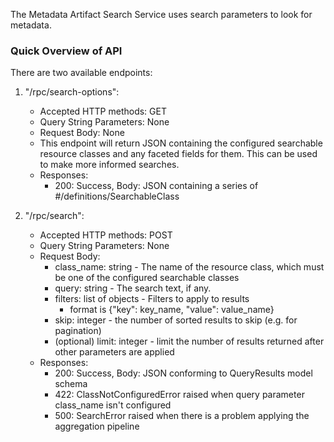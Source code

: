 The Metadata Artifact Search Service uses search parameters to look for metadata.

### Quick Overview of API
There are two available endpoints:
1. "/rpc/search-options":
   - Accepted HTTP methods: GET
   - Query String Parameters: None
   - Request Body: None
   - This endpoint will return JSON containing the configured searchable resource classes and any faceted fields for them. This can be used to make more informed searches.
   - Responses:
     - 200: Success, Body: JSON containing a series of #/definitions/SearchableClass

2. "/rpc/search":
   - Accepted HTTP methods: POST
   - Query String Parameters: None
   - Request Body:
     - class_name: string - The name of the resource class, which must be one of the configured searchable classes
     - query: string - The search text, if any.
     - filters: list of objects - Filters to apply to results
       - format is {"key": key_name, "value": value_name}
     - skip: integer - the number of sorted results to skip (e.g. for pagination)
     - (optional) limit: integer - limit the number of results returned after other parameters are applied
   - Responses:
     - 200: Success, Body: JSON conforming to QueryResults model schema
     - 422: ClassNotConfiguredError raised when query parameter class_name isn't configured
     - 500: SearchError raised when there is a problem applying the aggregation pipeline
